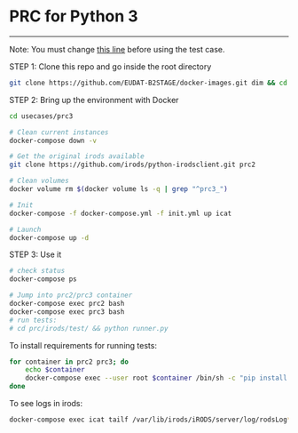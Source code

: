 # PRC for Python 3

---

Note:
You must change [this line](docker.compose.yml#L54) before using the test case.

STEP 1: Clone this repo and go inside the root directory

```bash
git clone https://github.com/EUDAT-B2STAGE/docker-images.git dim && cd dim
```

STEP 2: Bring up the environment with Docker

```bash
cd usecases/prc3

# Clean current instances
docker-compose down -v

# Get the original irods available
git clone https://github.com/irods/python-irodsclient.git prc2

# Clean volumes
docker volume rm $(docker volume ls -q | grep "^prc3_")

# Init
docker-compose -f docker-compose.yml -f init.yml up icat

# Launch
docker-compose up -d
```

STEP 3: Use it

```bash
# check status
docker-compose ps

# Jump into prc2/prc3 container
docker-compose exec prc2 bash
docker-compose exec prc3 bash
# run tests:
# cd prc/irods/test/ && python runner.py 
```

To install requirements for running tests:

```bash
for container in prc2 prc3; do
    echo $container
    docker-compose exec --user root $container /bin/sh -c "pip install xmlrunner"
done
```

To see logs in irods:
```bash
docker-compose exec icat tailf /var/lib/irods/iRODS/server/log/rodsLog*
```

